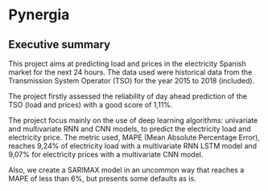 # Pynergia

## Executive summary

This project aims at predicting load and prices in the electricity Spanish market for the next 24 hours. The data used were historical data from the Transmission System Operator (TSO) for the year 2015 to 2018 (included).

The project firstly assessed the reliability of day ahead prediction of the TSO (load and prices) with a good score of 1,11%.

The project focus mainly on the use of deep learning algorithms: univariate and multivariate RNN and CNN models, to predict the electricity load and electricity price. The metric used, MAPE (Mean Absolute Percentage Error), reaches 9,24% of electricity load with a multivariate RNN LSTM model and 9,07% for electricity prices with a multivariate CNN model.

Also, we create a SARIMAX model in an uncommon way that reaches a MAPE of less than 6%, but presents some defaults as is.
